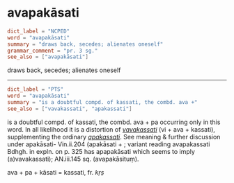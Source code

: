 # avapakāsati

``` toml
dict_label = "NCPED"
word = "avapakāsati"
summary = "draws back, secedes; alienates oneself"
grammar_comment = "pr. 3 sg."
see_also = ["avapakāsati"]
```

draws back, secedes; alienates oneself

--------------------

``` toml
dict_label = "PTS"
word = "avapakāsati"
summary = "is a doubtful compd. of kassati, the combd. ava +"
see_also = ["vavakassati", "apakassati"]
```

is a doubtful compd. of kassati, the combd. ava \+ pa occurring only in this word. In all likelihood it is a distortion of *[vavakassati](vavakassati.md)* (vi \+ ava \+ kassati), supplementing the ordinary *[apakassati](apakassati.md)*. See meaning & further discussion under apakāsati\- Vin.ii.204 (apakāsati \+ ; variant reading avapakassati Bdhgh. in expln. on p. 325 has apapakāsati which seems to imply (a)vavakassati); AN.iii.145 sq. (avapakāsituṃ).

ava \+ pa \+ kāsati = kassati, fr. *kṛṣ*

